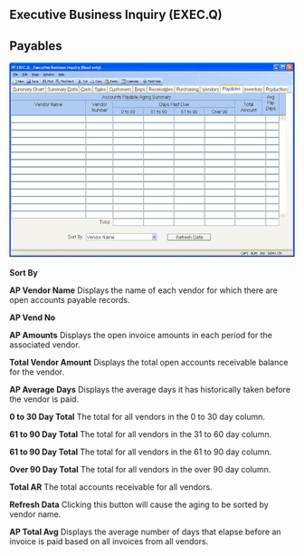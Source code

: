 ##  Executive Business Inquiry (EXEC.Q)

<PageHeader />

##  Payables

![](./EXEC-Q-10.jpg)

**Sort By**  
  
**AP Vendor Name** Displays the name of each vendor for which there are open
accounts payable records.  
  
**AP Vend No**  
  
**AP Amounts** Displays the open invoice amounts in each period for the
associated vendor.  
  
**Total Vendor Amount** Displays the total open accounts receivable balance
for the vendor.  
  
**AP Average Days** Displays the average days it has historically taken before
the vendor is paid.  
  
**0 to 30 Day Total** The total for all vendors in the 0 to 30 day column.  
  
**61 to 90 Day Total** The total for all vendors in the 31 to 60 day column.  
  
**61 to 90 Day Total** The total for all vendors in the 61 to 90 day column.  
  
**Over 90 Day Total** The total for all vendors in the over 90 day column.  
  
**Total AR** The total accounts receivable for all vendors.  
  
**Refresh Data** Clicking this button will cause the aging to be sorted by
vendor name.  
  
**AP Total Avg** Displays the average number of days that elapse before an
invoice is paid based on all invoices from all vendors.  
  
  
<badge text= "Version 8.10.57" vertical="middle" />

<PageFooter />